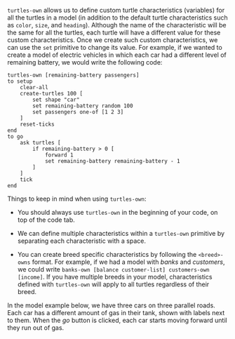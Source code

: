 `turtles-own` allows us to define custom turtle characteristics (variables) for all the turtles in a model (in addition to the default turtle characteristics such as `color`, `size`, and `heading`). Although the name of the characteristic will be the same for all the turtles, each turtle will have a different value for these custom characteristics. Once we create such custom characteristics, we can use the `set` primitive to change its value. For example, if we wanted to create a model of electric vehicles in which each car had a different level of remaining battery, we would write the following code:



```
turtles-own [remaining-battery passengers]
to setup
	clear-all
	create-turtles 100 [
		set shape "car"
		set remaining-battery random 100
		set passengers one-of [1 2 3]
	]
	reset-ticks
end
to go
	ask turtles [
		if remaining-battery > 0 [
			forward 1
			set remaining-battery remaining-battery - 1
		]
	]
	tick
end
```



Things to keep in mind when using `turtles-own`:

* You should always use `turtles-own` in the beginning of your code, on top of the code tab.

* We can define multiple characteristics within a `turtles-own` primitive by separating each characteristic with a space.

* You can create breed specific characteristics by following the `<breed>-owns` format. For example, if we had a model with *banks* and *customers*, we could write `banks-own [balance customer-list] customers-own [income]`. If you have multiple breeds in your model, characteristics defined with `turtles-own` will apply to all turtles regardless of their breed.

  

In the model example below, we have three cars on three parallel roads. Each car has a different amount of gas in their tank, shown with labels next to them. When the *go* button is clicked, each car starts moving forward until they run out of gas.